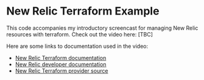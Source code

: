 # New Relic Terraform Example

This code accompanies my introductory screencast for managing New Relic resources with terraform.
Check out the video here: [TBC]

Here are some links to documentation used in the video:

- [New Relic Terraform documentation](https://registry.terraform.io/providers/newrelic/newrelic/latest/docs)
- [New Relic developer documentation](https://developer.newrelic.com)
- [New Relic Terraform provider source](https://github.com/newrelic/terraform-provider-newrelic)

